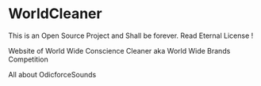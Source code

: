 # WorldCleaner

This is an Open Source Project and Shall be forever. Read Eternal License ! 

Website of World Wide Conscience Cleaner aka World Wide Brands Competition

All about OdicforceSounds 
